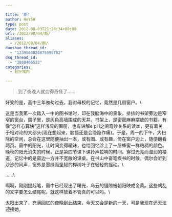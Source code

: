 ```yaml
---

title: '断'
author: HeYSH
type: post
date: 2012-08-03T21:20:34+00:00
url: /2012/08/04/断/
aliases:
  - /2012/08/04/断/
duoshuo_thread_id:
  - "1239563020875595782"
dsq_thread_id:
  - "3888406532"
categories:
  - 枯叶堆内

---
```

> 到了夜晚人就变得奇怪了……



好笑的是，高中三年匆匆过去，我对母校的记忆，竟然是几扇窗户。\

这是当我第一次踏入一中的图书馆时，印在我脑海中的景象。排排的书架旁边是窄窄的窗台，窗子里，是灰色高墙围成的天井。书架上，是密密麻麻摆放的书籍。有像“怎样心算快”这样浅显的画册，也有讲解e pi i之间奇妙关系的读本，更有着关于相对论的大部头{现在想起来，脑袋还是会隐隐作痛}。于是，周一的下午，大扫除的空闲，总会在这里随便抽出一本，或有图、或有趣，倚在窗户边上，随便翻看两页。窗中的阳光，让时间变得暧昧，也给回忆涂上了一层蜂蜜一样粘稠的颜色。晚秋的阳光消失的时候，正是第四节课下课铃声拉响的时间。穿过光亮而湿润的楼道，记忆中的是窗边一方并不宽敞的课桌。在书山中奋笔疾书的时候，偶尔会听到沙沙的风声，窗外是墨绿而坚韧的桦树叶子在轻轻的摇动。\

……\

啊啊，刚刚提起笔，窗中已经现出了曙光，乌云的缝隙被朝阳映成金黄。这些胡乱的文字要怎么结尾呢，就这样放着不管真的可以吗。\

太阳出来了，充满回忆的夜晚到此结束，今天又会是新的一天，可是我现在还无法迎接她。

